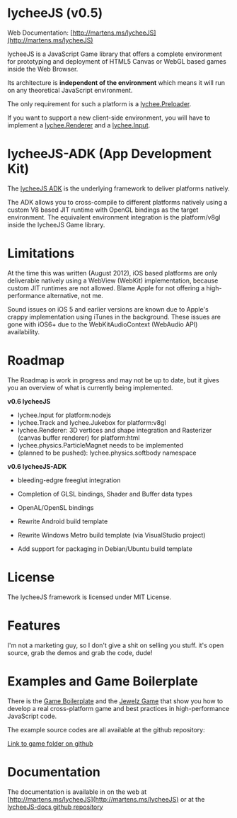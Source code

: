 
# lycheeJS (v0.5)

Web Documentation: [http://martens.ms/lycheeJS](http://martens.ms/lycheeJS)

lycheeJS is a JavaScript Game library that offers a
complete environment for prototyping and deployment
of HTML5 Canvas or WebGL based games inside the Web Browser.

Its architecture is **independent of the environment** which
means it will run on any theoretical JavaScript environment.

The only requirement for such a platform is a
[lychee.Preloader](http://martens.ms/lycheeJS/docs/api-lychee-Preloader.html).

If you want to support a new client-side environment, you will
have to implement a [lychee.Renderer](http://martens.ms/lycheeJS/docs/api-lychee-Renderer.html)
and a [lychee.Input](http://martens.ms/lycheeJS/docs/api-lychee-Input.html).


# lycheeJS-ADK (App Development Kit)

The [lycheeJS ADK](http://github.com/martensms/lycheeJS-adk)
is the underlying framework to deliver platforms natively.

The ADK allows you to cross-compile to different platforms
natively using a custom V8 based JIT runtime with OpenGL
bindings as the target environment. The equivalent environment
integration is the platform/v8gl inside the lycheeJS Game library.


# Limitations

At the time this was written (August 2012), iOS based platforms
are only deliverable natively using a WebView (WebKit) implementation,
because custom JIT runtimes are not allowed. Blame Apple for not
offering a high-performance alternative, not me.

Sound issues on iOS 5 and earlier versions are known due to Apple's
crappy implementation using iTunes in the background. These issues
are gone with iOS6+ due to the WebKitAudioContext (WebAudio API)
availability.


# Roadmap

The Roadmap is work in progress and may not be up to date, but it 
gives you an overview of what is currently being implemented.


**v0.6 lycheeJS**

- lychee.Input for platform:nodejs
- lychee.Track and lychee.Jukebox for platform:v8gl
- lychee.Renderer: 3D vertices and shape integration and Rasterizer (canvas buffer renderer) for platform:html
- lychee.physics.ParticleMagnet needs to be implemented
- (planned to be pushed): lychee.physics.softbody namespace


**v0.6 lycheeJS-ADK**

- bleeding-edgre freeglut integration
- Completion of GLSL bindings, Shader and Buffer data types
- OpenAL/OpenSL bindings

- Rewrite Android build template
- Rewrite Windows Metro build template (via VisualStudio project)
- Add support for packaging in Debian/Ubuntu build template


# License

The lycheeJS framework is licensed under MIT License.


# Features

I'm not a marketing guy, so I don't give a shit on
selling you stuff. it's open source, grab the demos
and grab the code, dude!


# Examples and Game Boilerplate

There is the [Game Boilerplate](http://martens.ms/lycheeJS/game/boilerplate)
and the [Jewelz Game](http://martens.ms/lycheeJS/game/jewelz) that show you
how to develop a real cross-platform game and best practices in high-performance
JavaScript code.


The example source codes are all available at the github repository:

[Link to game folder on github](https://github.com/martensms/lycheeJS/tree/master/game)


# Documentation

The documentation is available in on the web at [http://martens.ms/lycheeJS](http://martens.ms/lycheeJS)
or at the [lycheeJS-docs github repository](https://github.com/martensms/lycheeJS-docs)

